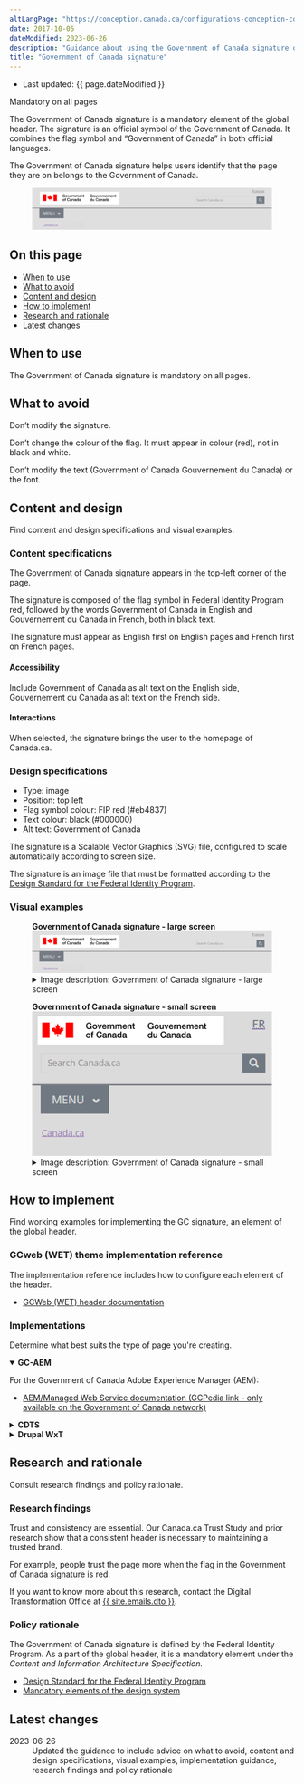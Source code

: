 ```yaml
---
altLangPage: "https://conception.canada.ca/configurations-conception-communes/signature.html"
date: 2017-10-05
dateModified: 2023-06-26
description: "Guidance about using the Government of Canada signature on Canada.ca. The signature is an official symbol of the Government of Canada. It always appears in the global header across Canada.ca."
title: "Government of Canada signature"
---
```

<div class="row">
  <div class="col-md-12 pull-left">
    <ul class="list-inline small mrgn-bttm-sm" id="list-inline-desktop-only">
      <li class="mrgn-rght-lg"> Last updated: {{ page.dateModified }}</li>
    </ul>
  </div>
</div>
<p><span class="label label-danger">Mandatory on all pages</span></p>
<p>The Government of Canada signature is a mandatory element of the global header. The signature is an official symbol of the Government of Canada. It combines the flag symbol and “Government of Canada” in both official languages.</p>
<p>The Government of Canada signature helps users identify that the page they are on belongs to the Government of Canada.</p>
<div class="pattern-demo mrgn-tp-lg">
  <figure class="mrgn-bttm-sm"><img src="../../images/01-sig-en.png" class="img-responsive" alt=""></figure>
</div>
<section>
  <h2>On this page</h2>
  <ul>
    <li><a href="#when">When to use</a></li>
    <li><a href="#avoid">What to avoid</a></li>
    <li><a href="#content">Content and design</a></li>
    <li><a href="#implementation">How to implement</a></li>
    <li><a href="#research">Research and rationale</a></li>
    <li><a href="#changes">Latest changes</a></li>
  </ul>
</section>
<h2 id="when">When to use</h2>
<p>The Government of Canada signature is mandatory on all pages.</p>
<h2 id="avoid">What to avoid</h2>
<p>Don’t modify the signature.</p>
<p>Don’t change the colour of the flag. It must appear in colour (red), not in black and white.</p>
<p>Don’t modify the text (Government of Canada Gouvernement du Canada) or the font.</p>
<h2 id="content">Content and design</h2>
<p>Find content and design specifications and visual examples.</p>
<h3>Content specifications</h3>
  <p>The Government of Canada signature appears in the top-left corner of the page.</p>
  <p>The signature is composed of the flag symbol in Federal Identity Program red, followed by the words Government of Canada in English and Gouvernement du Canada in French, both in black text.</p>
  <p>The signature must appear as English first on English pages and French first on French pages.</p>
<h4>Accessibility</h4>
<p>Include Government of Canada as alt text on the English side, Gouvernement du Canada as alt text on the French side.</p>
<h4>Interactions</h4>
<p>When selected, the signature brings the user to the homepage of Canada.ca.</p>
<h3>Design specifications</h3>
<ul>
  <li>Type: image</li>
  <li>Position: top left</li>
  <li>Flag symbol colour: FIP red (#eb4837)</li>
  <li>Text colour: black (#000000)</li>
  <li>Alt text: Government of Canada</li>
</ul>
<p>The signature is a Scalable Vector Graphics (SVG) file, configured to scale automatically according to screen size.</p>
<p>The signature is an image file that must be formatted according to the <a href="https://www.canada.ca/en/treasury-board-secretariat/services/government-communications/design-standard.html">Design Standard for the Federal Identity Program</a>.</p>
<h3>Visual examples</h3>
<div class="pattern-demo mrgn-tp-lg">
  <figure>
    <figcaption><b>Government of Canada signature - large screen</b></figcaption>
    <img src="../../images/01-sig-en.png" class="img-responsive" alt="">
    <details class="mrgn-tp-md">
      <summary class="wb-toggle small" data-toggle="{&quot;print&quot;:&quot;on&quot;}">Image description: Government of Canada signature - large screen</summary>
      <p class="mrgn-tp-lg">The Government of Canada signature is in the top-left corner of the website. It is composed of the flag symbol in red, followed by the words <strong>Government of Canada</strong> in English and <strong>Gouvernement du Canada</strong> in French, both in black text.</p>
    </details>
  </figure>
</div>
<div class="pattern-demo mrgn-tp-lg">
  <figure>
    <figcaption><b>Government of Canada signature - small screen</b></figcaption>
    <img src="../../images/01-sig-sm-en.png" class="img-responsive" alt="">
    <details class="mrgn-tp-md">
      <summary class="wb-toggle small" data-toggle="{&quot;print&quot;:&quot;on&quot;}">Image description: Government of Canada signature - small screen</summary>
      <p class="mrgn-tp-lg">The Government of Canada signature is in the top-left corner of the website. It is composed of the flag symbol in red, followed by the words <strong>Government of Canada</strong> in English and <strong>Gouvernement du Canada</strong> in French, both in black text.</p>
    </details>
  </figure>
</div>
<h2 id="implementation">How to implement</h2>
<p>Find working examples for implementing the GC signature, an element of the global header.</p>
<h3>GCweb (WET) theme implementation reference</h3>
<p>The implementation reference includes how to configure each element of the header.</p>
<ul>
  <li><a href="https://wet-boew.github.io/GCWeb/sites/header/header-docs-en.html">GCWeb (WET) header documentation</a></li>
</ul>
<h3>Implementations</h3>
<p>Determine what best suits the type of page you're creating.</p>
<div class="row">
  <div class="col-md-8">
    <div class="wb-tabs mrgn-tp-lg">
      <div class="tabpanels">
        <details id="004" open="open">
          <summary><strong>GC-AEM</strong></summary>
          <p class="mrgn-tp-lg">For the Government of Canada Adobe Experience Manager (AEM):</p>
          <ul>
            <li><a href="https://www.gcpedia.gc.ca/wiki/AEM_GC-specific_Documentation_6.5">AEM/Managed Web Service documentation (GCPedia link - only available on the Government of Canada network)</a></li>
          </ul>
        </details>
        <details id="005">
          <summary><strong>CDTS</strong></summary>
          <p class="mrgn-tp-lg">For the Centrally Deployed Templates Solution (CDTS):</p>
          <ul>
            <li><a href="https://cenw-wscoe.github.io/sgdc-cdts/docs/index-en.html">CDTS documentation</a></li>
          </ul>
        </details>
        <details id="006">
          <summary><strong>Drupal WxT</strong></summary>
          <p class="mrgn-tp-lg">For Drupal WxT:</p>
          <ul>
            <li><a href="https://drupalwxt.github.io/">Drupal WxT documentation</a></li>
          </ul>
        </details>
      </div>
    </div>
  </div>
</div>
<h2 id="research">Research and rationale</h2>
<p>Consult research findings and policy rationale.</p>
<h3>Research findings</h3>
<p>Trust and consistency are essential. Our Canada.ca Trust Study and prior research show that a consistent header is necessary to maintaining a trusted brand.</p>
<p>For example, people trust the page more when the flag in the Government of Canada signature is red.</p>
<p>If you want to know more about this research, contact the Digital Transformation Office at <a href="mailto:{{ site.emails.dto }}">{{ site.emails.dto }}</a>.</p>
<h3>Policy rationale</h3>
<p>The Government of Canada signature is defined by the Federal Identity Program. As a part of the global header, it is a mandatory element under the <cite>Content and Information Architecture Specification.</cite></p>
<ul>
  <li><a href="https://www.canada.ca/en/treasury-board-secretariat/services/government-communications/design-standard/colour-design-standard-fip.html">Design Standard for the Federal Identity Program</a></li>
  <li><a href="https://www.canada.ca/en/treasury-board-secretariat/services/government-communications/canada-content-information-architecture-specification/mandatory-elements.html">Mandatory elements of the design system</a></li>
</ul>
<h2 id="changes">Latest changes</h2>
<dl class="dl-horizontal">
  <dt>
    <time>2023-06-26</time>
  </dt>
  <dd>Updated the guidance to include advice on what to avoid, content and design specifications, visual examples, implementation guidance, research findings and policy rationale</dd>
</dl>
